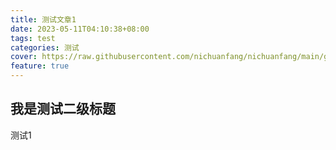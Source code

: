 ```yaml
---
title: 测试文章1
date: 2023-05-11T04:10:38+08:00
tags: test
categories: 测试
cover: https://raw.githubusercontent.com/nichuanfang/nichuanfang/main/gallery/syahir-ms-vendor-machine-girl-copy.jpg
feature: true
---
```

## 我是测试二级标题

测试1
